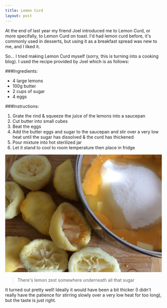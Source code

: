 ```yaml
---
title: Lemon Curd
layout: post
---
```


At the end of last year my friend Joel introduced me to Lemon Curd, or more specifally, to Lemon Curd on toast. I'd had lemon curd before, it's commonly used in desserts, but using it as a breakfast spread was new to me, and I liked it.

So... I tried making Lemon Curd myself (sorry, this is turning into a cooking blog). I used the recipe provided by Joel which is as follows:

###Ingredients:

- 4 large lemons
- 100g butter
- 2 cups of sugar
- 4 eggs

###Instructions:

1. Grate the rind & squeeze the juice of the lemons into a saucepan
2. Cut butter into small cubes
3. Beat the eggs
4. Add the butter eggs and sugar to the saucepan and stir over a very low heat until the sugar has dissolved & the curd has thickened
5. Pour mixture into hot sterilized jar
6. Let it stand to cool to room temperature then place in fridge

![There's lemon zest somewhere underneath all that sugar](/images/lemon_curd.jpg)

> There's lemon zest somewhere underneath all that sugar

It turned out pretty well! Ideally it would have been a bit thicker (I didn't really have the patience for stirring slowly over a very low heat for too long), but the taste is just right.